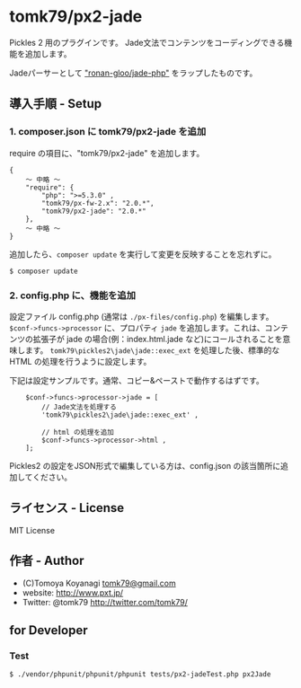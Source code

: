 tomk79/px2-jade
======================

Pickles 2 用のプラグインです。
Jade文法でコンテンツをコーディングできる機能を追加します。

Jadeパーサーとして ["ronan-gloo/jade-php"](https://github.com/ronan-gloo/jade-php) をラップしたものです。


## 導入手順 - Setup

### 1. composer.json に tomk79/px2-jade を追加

require の項目に、"tomk79/px2-jade" を追加します。

```
{
	〜 中略 〜
    "require": {
        "php": ">=5.3.0" ,
        "tomk79/px-fw-2.x": "2.0.*",
        "tomk79/px2-jade": "2.0.*"
    },
	〜 中略 〜
}
```


追加したら、`composer update` を実行して変更を反映することを忘れずに。

```
$ composer update
```


### 2. config.php に、機能を追加

設定ファイル config.php (通常は `./px-files/config.php`) を編集します。
`$conf->funcs->processor` に、プロパティ `jade` を追加します。これは、コンテンツの拡張子が jade の場合(例：index.html.jade など)にコールされることを意味します。
`tomk79\pickles2\jade\jade::exec_ext` を処理した後、標準的な HTML の処理を行うように設定します。

下記は設定サンプルです。通常、コピー&ペーストで動作するはずです。

```
	$conf->funcs->processor->jade = [
		// Jade文法を処理する
		'tomk79\pickles2\jade\jade::exec_ext' ,

		// html の処理を追加
		$conf->funcs->processor->html ,
	];
```

Pickles2 の設定をJSON形式で編集している方は、config.json の該当箇所に追加してください。



## ライセンス - License

MIT License


## 作者 - Author

- (C)Tomoya Koyanagi <tomk79@gmail.com>
- website: <http://www.pxt.jp/>
- Twitter: @tomk79 <http://twitter.com/tomk79/>


## for Developer

### Test

```
$ ./vendor/phpunit/phpunit/phpunit tests/px2-jadeTest.php px2Jade
```
